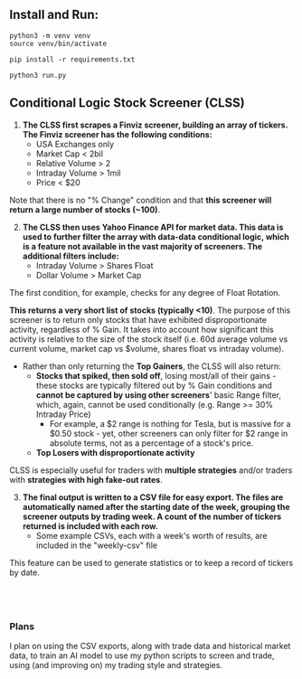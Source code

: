 
## Install and Run:
`python3 -m venv venv`   
`source venv/bin/activate`   

`pip install -r requirements.txt`   

`python3 run.py`


## Conditional Logic Stock Screener (CLSS)
1. **The CLSS first scrapes a Finviz screener, building an array of tickers. The Finviz screener has the following conditions:**
    - USA Exchanges only
    - Market Cap < 2bil
    - Relative Volume > 2
    - Intraday Volume > 1mil
    - Price < $20   

Note that there is no "% Change" condition and that **this screener will return a large number of stocks (~100)**.


2. **The CLSS then uses Yahoo Finance API for market data. This data is used to further filter the array with data-data conditional logic, which is a feature not available in the vast majority of screeners. The additional filters include:**
    - Intraday Volume > Shares Float
    - Dollar Volume > Market Cap   

The first condition, for example, checks for any degree of Float Rotation.  

**This returns a very short list of stocks (typically <10)**. The purpose of this screener is to return only stocks that have exhibited disproportionate activity, regardless of % Gain. It takes into account how significant this activity is relative to the size of the stock itself (i.e. 60d average volume vs current volume, market cap vs $volume, shares float vs intraday volume).

- Rather than only returning the **Top Gainers**, the CLSS will also return:
    - **Stocks that spiked, then sold off**, losing most/all of their gains - these stocks are typically filtered out by % Gain conditions and **cannot be captured by using other screeners**' basic Range filter, which, again, cannot be used conditionally (e.g. Range >= 30% Intraday Price)
        - For example, a $2 range is nothing for Tesla, but is massive for a $0.50 stock - yet, other screeners can only filter for $2 range in absolute terms, not as a percentage of a stock's price.
    - **Top Losers with disproportionate activity**

CLSS is especially useful for traders with **multiple strategies** and/or traders with **strategies with high fake-out rates**.


3. **The final output is written to a CSV file for easy export. The files are automatically named after the starting date of the week, grouping the screener outputs by trading week. A count of the number of tickers returned is included with each row.**
    - Some example CSVs, each with a week's worth of results, are included in the "weekly-csv" file

This feature can be used to generate statistics or to keep a record of tickers by date.


&nbsp;
---
### Plans
I plan on using the CSV exports, along with trade data and historical market data, to train an AI model to use my python scripts to screen and trade, using (and improving on) my trading style and strategies.